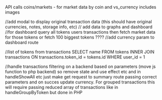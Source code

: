 API calls
coins/markets - for market data by coin and vs_currency includes images

//add modal to display original transaction data (this should have original currencies, notes, storage info, etc)
// add data to graphs and dashboard
//for dashboard query all tokens users transactions then fetch market data for those tokens or fetch 100 biggest tokens ????
//add currency param to dashboard route

//list of tokens from transactions
SELECT name FROM tokens INNER JOIN transactions ON transactions.token_id = tokens.id WHERE user_id = 1

//handle transactions filtering on a backend based on parameters (move js function to php backend) so remove state and use effect etc and in handleShowAll etc just make get request to summary route passing correct parameters and on succes update currency. For grouped transactions this will require passing reduced array of transactions like in handleGroupByToken but done in PHP
